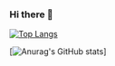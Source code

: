 ### Hi there 👋

<!--
**scarfmimikkyu/scarfmimikkyu** is a ✨ _special_ ✨ repository because its `README.md` (this file) appears on your GitHub profile.

Here are some ideas to get you started:

- 🔭 I’m currently working on ...
- 🌱 I’m currently learning ...
- 👯 I’m looking to collaborate on ...
- 🤔 I’m looking for help with ...
- 💬 Ask me about ...
- 📫 How to reach me: ...
- 😄 Pronouns: ...
- ⚡ Fun fact: ...
-->  
[![Top Langs](https://github-readme-stats.vercel.app/api/top-langs/?username=mery)](https://github.com/anuraghazra/github-readme-stats)  

[![Anurag's GitHub stats](https://github-readme-stats.vercel.app/api?username=mery)]
